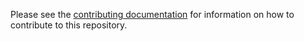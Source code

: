 Please see the [contributing documentation](https://mozilla.github.io/glean-annotations/contributing.html) for information
on how to contribute to this repository.

